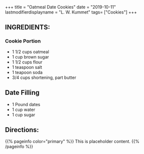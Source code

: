 +++
title = "Oatmeal Date Cookies"
date = "2019-10-11"
lastmodifierdisplayname = "L. W. Kummet"
tags= ["Cookies"]
+++

## INGREDIENTS:

### Cookie Portion

* 1 1/2 cups oatmeal
* 1 cup brown sugar
* 1 1/2 cups flour
* 1 teaspoon salt
* 1 teapoon soda
* 3/4 cups shortening, part butter

## Date Filling 

* 1 Pound dates
* 1 cup water
* 1 cup sugar

## Directions:

{{% pageinfo color="primary" %}}
This is placeholder content.
{{% /pageinfo %}}